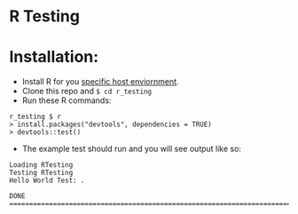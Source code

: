 # R Testing

# Installation:
- Install R for you [specific host enviornment](https://cran.r-project.org/bin/).
- Clone this repo and `$ cd r_testing`
- Run these R commands:

``` 
r_testing $ r
> install.packages("devtools", dependencies = TRUE)
> devtools::test()
```

- The example test should run and you will see output like so:
```
Loading RTesting
Testing RTesting
Hello World Test: .

DONE ===========================================================================
```

